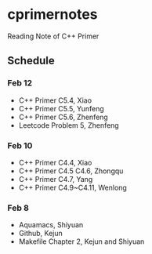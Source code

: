 # cprimernotes
Reading Note of C++ Primer



## Schedule


### Feb 12
* C++ Primer C5.4, Xiao
* C++ Primer C5.5, Yunfeng
* C++ Primer C5.6, Zhenfeng
* Leetcode Problem 5, Zhenfeng

### Feb 10
* C++ Primer C4.4, Xiao
* C++ Primer C4.5 C4.6, Zhongqu
* C++ Primer C4.7, Yang
* C++ Primer C4.9~C4.11, Wenlong

### Feb 8
* Aquamacs, Shiyuan
* Github, Kejun
* Makefile Chapter 2, Kejun and Shiyuan

